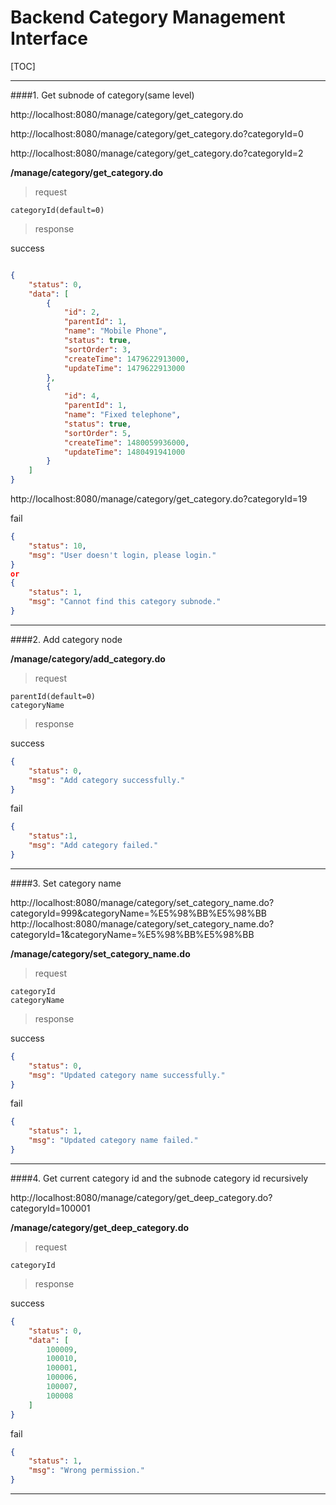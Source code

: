 # Backend Category Management Interface

[TOC]

------

####1. Get subnode of category(same level)

http://localhost:8080/manage/category/get_category.do

http://localhost:8080/manage/category/get_category.do?categoryId=0

http://localhost:8080/manage/category/get_category.do?categoryId=2

**/manage/category/get_category.do**

> request

```
categoryId(default=0)
```

> response

success

```json

{
    "status": 0,
    "data": [
        {
            "id": 2,
            "parentId": 1,
            "name": "Mobile Phone",
            "status": true,
            "sortOrder": 3,
            "createTime": 1479622913000,
            "updateTime": 1479622913000
        },
        {
            "id": 4,
            "parentId": 1,
            "name": "Fixed telephone",
            "status": true,
            "sortOrder": 5,
            "createTime": 1480059936000,
            "updateTime": 1480491941000
        }
    ]
}

```


http://localhost:8080/manage/category/get_category.do?categoryId=19


fail
```json
{
    "status": 10,
    "msg": "User doesn't login, please login."
}
or
{
    "status": 1,
    "msg": "Cannot find this category subnode."
}
```

------

####2. Add category node

**/manage/category/add_category.do**

> request

```
parentId(default=0)
categoryName
```

> response

success

```json
{
    "status": 0,
    "msg": "Add category successfully."
}
```

fail
```json
{
    "status":1,
    "msg": "Add category failed."
}
```

------

####3. Set category name

http://localhost:8080/manage/category/set_category_name.do?categoryId=999&categoryName=%E5%98%BB%E5%98%BB
http://localhost:8080/manage/category/set_category_name.do?categoryId=1&categoryName=%E5%98%BB%E5%98%BB


**/manage/category/set_category_name.do**

> request

```
categoryId
categoryName
```

> response

success

```json
{
    "status": 0,
    "msg": "Updated category name successfully."
}
```

fail
```json
{
    "status": 1,
    "msg": "Updated category name failed."
}
```

------


####4. Get current category id and the subnode category id recursively

http://localhost:8080/manage/category/get_deep_category.do?categoryId=100001


**/manage/category/get_deep_category.do**

> request

```
categoryId
```

> response

success

```json
{
    "status": 0,
    "data": [
        100009,
        100010,
        100001,
        100006,
        100007,
        100008
    ]
}
```

fail
```json
{
    "status": 1,
    "msg": "Wrong permission."
}
```

------


